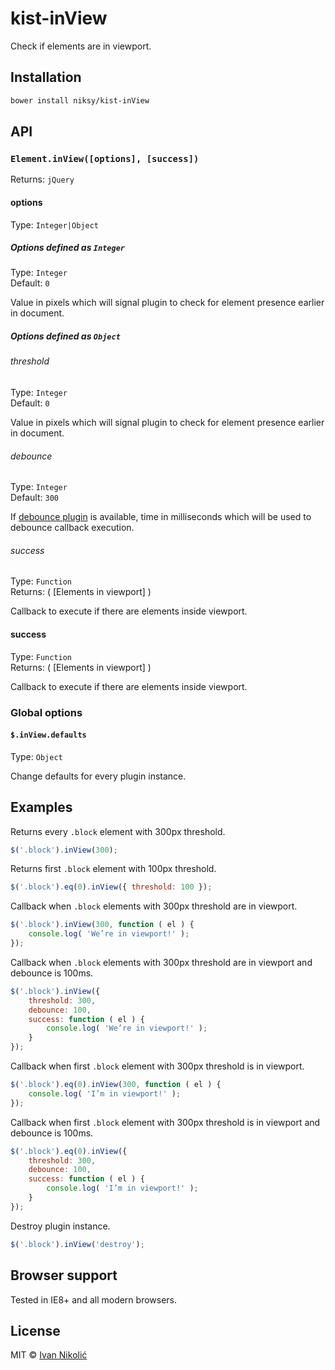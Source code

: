 # kist-inView

Check if elements are in viewport.

## Installation

```sh
bower install niksy/kist-inView
```

## API

### `Element.inView([options], [success])`

Returns: `jQuery`

#### options

Type: `Integer|Object`

##### Options defined as `Integer`

Type: `Integer`  
Default: `0`

Value in pixels which will signal plugin to check for element presence earlier in document.

##### Options defined as `Object`

###### threshold

Type: `Integer`  
Default: `0`

Value in pixels which will signal plugin to check for element presence earlier in document.

###### debounce

Type: `Integer`  
Default: `300`

If [debounce plugin](https://github.com/niksy/jquery-throttle-debounce) is available, time in milliseconds which will be used to debounce callback execution.

###### success

Type: `Function`  
Returns: ( [Elements in viewport] )

Callback to execute if there are elements inside viewport.

#### success

Type: `Function`  
Returns: ( [Elements in viewport] )

Callback to execute if there are elements inside viewport.

### Global options

#### `$.inView.defaults`

Type: `Object`

Change defaults for every plugin instance.

## Examples

Returns every `.block` element with 300px threshold.

```js
$('.block').inView(300);
```

Returns first `.block` element with 100px threshold.

```js
$('.block').eq(0).inView({ threshold: 100 });
```

Callback when `.block` elements with 300px threshold are in viewport.

```js
$('.block').inView(300, function ( el ) {
	console.log( 'We’re in viewport!' );
});
```

Callback when `.block` elements with 300px threshold are in viewport and debounce is 100ms.

```js
$('.block').inView({
	threshold: 300,
	debounce: 100,
	success: function ( el ) {
		console.log( 'We’re in viewport!' );
	}
});
```

Callback when first `.block` element with 300px threshold is in viewport.

```js
$('.block').eq(0).inView(300, function ( el ) {
	console.log( 'I’m in viewport!' );
});
```

Callback when first `.block` element with 300px threshold is in viewport and debounce is 100ms.

```js
$('.block').eq(0).inView({
	threshold: 300,
	debounce: 100,
	success: function ( el ) {
		console.log( 'I’m in viewport!' );
	}
});
```

Destroy plugin instance.

```js
$('.block').inView('destroy');
```

## Browser support

Tested in IE8+ and all modern browsers.

## License

MIT © [Ivan Nikolić](http://ivannikolic.com)
